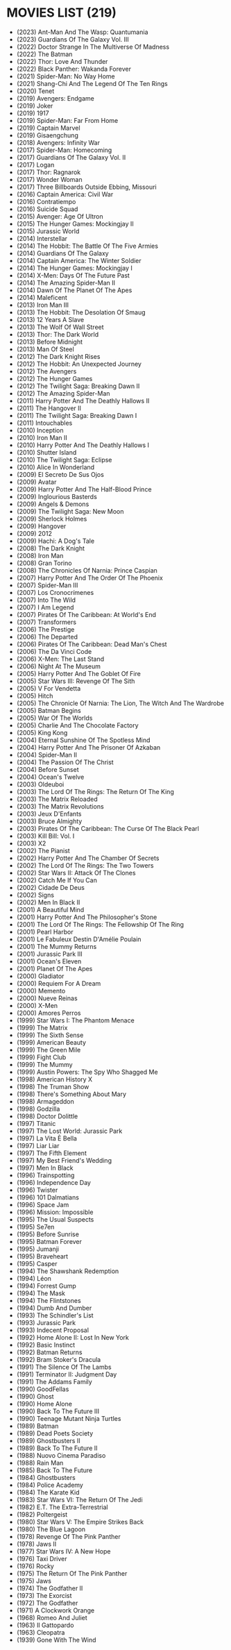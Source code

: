 # MOVIES LIST (219)

- (2023) Ant-Man And The Wasp: Quantumania
- (2023) Guardians Of The Galaxy Vol. III
- (2022) Doctor Strange In The Multiverse Of Madness 
- (2022) The Batman
- (2022) Thor: Love And Thunder
- (2022) Black Panther: Wakanda Forever
- (2021) Spider-Man: No Way Home
- (2021) Shang-Chi And The Legend Of The Ten Rings
- (2020) Tenet
- (2019) Avengers: Endgame
- (2019) Joker
- (2019) 1917
- (2019) Spider-Man: Far From Home
- (2019) Captain Marvel
- (2019) Gisaengchung
- (2018) Avengers: Infinity War
- (2017) Spider-Man: Homecoming
- (2017) Guardians Of The Galaxy Vol. II
- (2017) Logan
- (2017) Thor: Ragnarok
- (2017) Wonder Woman
- (2017) Three Billboards Outside Ebbing, Missouri
- (2016) Captain America: Civil War
- (2016) Contratiempo
- (2016) Suicide Squad
- (2015) Avenger: Age Of Ultron
- (2015) The Hunger Games: Mockingjay II
- (2015) Jurassic World
- (2014) Interstellar
- (2014) The Hobbit: The Battle Of The Five Armies
- (2014) Guardians Of The Galaxy 
- (2014) Captain America: The Winter Soldier
- (2014) The Hunger Games: Mockingjay I
- (2014) X-Men: Days Of The Future Past
- (2014) The Amazing Spider-Man II
- (2014) Dawn Of The Planet Of The Apes
- (2014) Maleficent
- (2013) Iron Man III
- (2013) The Hobbit: The Desolation Of Smaug
- (2013) 12 Years A Slave
- (2013) The Wolf Of Wall Street
- (2013) Thor: The Dark World
- (2013) Before Midnight
- (2013) Man Of Steel
- (2012) The Dark Knight Rises
- (2012) The Hobbit: An Unexpected Journey
- (2012) The Avengers
- (2012) The Hunger Games
- (2012) The Twilight Saga: Breaking Dawn II
- (2012) The Amazing Spider-Man
- (2011) Harry Potter And The Deathly Hallows II
- (2011) The Hangover II
- (2011) The Twilight Saga: Breaking Dawn I
- (2011) Intouchables
- (2010) Inception
- (2010) Iron Man II
- (2010) Harry Potter And The Deathly Hallows I
- (2010) Shutter Island
- (2010) The Twilight Saga: Eclipse
- (2010) Alice In Wonderland
- (2009) El Secreto De Sus Ojos
- (2009) Avatar
- (2009) Harry Potter And The Half-Blood Prince
- (2009) Inglourious Basterds
- (2009) Angels & Demons
- (2009) The Twilight Saga: New Moon
- (2009) Sherlock Holmes
- (2009) Hangover
- (2009) 2012
- (2009) Hachi: A Dog's Tale
- (2008) The Dark Knight
- (2008) Iron Man
- (2008) Gran Torino
- (2008) The Chronicles Of Narnia: Prince Caspian
- (2007) Harry Potter And The Order Of The Phoenix
- (2007) Spider-Man III
- (2007) Los Cronocrímenes
- (2007) Into The Wild
- (2007) I Am Legend
- (2007) Pirates Of The Caribbean: At World's End
- (2007) Transformers
- (2006) The Prestige
- (2006) The Departed
- (2006) Pirates Of The Caribbean: Dead Man's Chest
- (2006) The Da Vinci Code
- (2006) X-Men: The Last Stand
- (2006) Night At The Museum
- (2005) Harry Potter And The Goblet Of Fire
- (2005) Star Wars III: Revenge Of The Sith
- (2005) V For Vendetta
- (2005) Hitch
- (2005) The Chronicle Of Narnia: The Lion, The Witch And The Wardrobe
- (2005) Batman Begins
- (2005) War Of The Worlds
- (2005) Charlie And The Chocolate Factory
- (2005) King Kong
- (2004) Eternal Sunshine Of The Spotless Mind
- (2004) Harry Potter And The Prisoner Of Azkaban
- (2004) Spider-Man II
- (2004) The Passion Of The Christ
- (2004) Before Sunset
- (2004) Ocean's Twelve
- (2003) Oldeuboi
- (2003) The Lord Of The Rings: The Return Of The King
- (2003) The Matrix Reloaded
- (2003) The Matrix Revolutions
- (2003) Jeux D'Enfants
- (2003) Bruce Almighty
- (2003) Pirates Of The Caribbean: The Curse Of The Black Pearl
- (2003) Kill Bill: Vol. I
- (2003) X2
- (2002) The Pianist
- (2002) Harry Potter And The Chamber Of Secrets
- (2002) The Lord Of The Rings: The Two Towers
- (2002) Star Wars II: Attack Of The Clones
- (2002) Catch Me If You Can
- (2002) Cidade De Deus
- (2002) Signs
- (2002) Men In Black II
- (2001) A Beautiful Mind
- (2001) Harry Potter And The Philosopher's Stone
- (2001) The Lord Of The Rings: The Fellowship Of The Ring
- (2001) Pearl Harbor
- (2001) Le Fabuleux Destin D'Amélie Poulain
- (2001) The Mummy Returns
- (2001) Jurassic Park III
- (2001) Ocean's Eleven
- (2001) Planet Of The Apes
- (2000) Gladiator
- (2000) Requiem For A Dream
- (2000) Memento
- (2000) Nueve Reinas
- (2000) X-Men
- (2000) Amores Perros
- (1999) Star Wars I: The Phantom Menace
- (1999) The Matrix
- (1999) The Sixth Sense
- (1999) American Beauty
- (1999) The Green Mile
- (1999) Fight Club
- (1999) The Mummy
- (1999) Austin Powers: The Spy Who Shagged Me
- (1998) American History X
- (1998) The Truman Show
- (1998) There's Something About Mary
- (1998) Armageddon
- (1998) Godzilla
- (1998) Doctor Dolittle
- (1997) Titanic
- (1997) The Lost World: Jurassic Park
- (1997) La Vita È Bella
- (1997) Liar Liar
- (1997) The Fifth Element
- (1997) My Best Friend's Wedding
- (1997) Men In Black
- (1996) Trainspotting
- (1996) Independence Day
- (1996) Twister
- (1996) 101 Dalmatians
- (1996) Space Jam
- (1996) Mission: Impossible
- (1995) The Usual Suspects
- (1995) Se7en
- (1995) Before Sunrise
- (1995) Batman Forever
- (1995) Jumanji
- (1995) Braveheart
- (1995) Casper
- (1994) The Shawshank Redemption
- (1994) Léon
- (1994) Forrest Gump
- (1994) The Mask
- (1994) The Flintstones
- (1994) Dumb And Dumber
- (1993) The Schindler's List
- (1993) Jurassic Park
- (1993) Indecent Proposal
- (1992) Home Alone II: Lost In New York
- (1992) Basic Instinct
- (1992) Batman Returns
- (1992) Bram Stoker's Dracula
- (1991) The Silence Of The Lambs
- (1991) Terminator II: Judgment Day
- (1991) The Addams Family
- (1990) GoodFellas
- (1990) Ghost
- (1990) Home Alone
- (1990) Back To The Future III
- (1990) Teenage Mutant Ninja Turtles
- (1989) Batman
- (1989) Dead Poets Society
- (1989) Ghostbusters II
- (1989) Back To The Future II
- (1988) Nuovo Cinema Paradiso
- (1988) Rain Man
- (1985) Back To The Future
- (1984) Ghostbusters
- (1984) Police Academy
- (1984) The Karate Kid
- (1983) Star Wars VI: The Return Of The Jedi
- (1982) E.T. The Extra-Terrestrial
- (1982) Poltergeist
- (1980) Star Wars V: The Empire Strikes Back
- (1980) The Blue Lagoon
- (1978) Revenge Of The Pink Panther
- (1978) Jaws II
- (1977) Star Wars IV: A New Hope
- (1976) Taxi Driver
- (1976) Rocky
- (1975) The Return Of The Pink Panther
- (1975) Jaws
- (1974) The Godfather II
- (1973) The Exorcist
- (1972) The Godfather
- (1971) A Clockwork Orange
- (1968) Romeo And Juliet
- (1963) Il Gattopardo
- (1963) Cleopatra
- (1939) Gone With The Wind